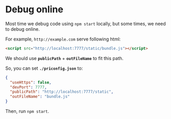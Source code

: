 # Debug online

Most time we debug code using `npm start` locally, but some times, we need to debug online.

For example, `http://example.com` serve following html:

```html
<script src="http://localhost:7777/static/bundle.js"></script>
```

We should use **`publicPath`** + **`outFileName`** to fit this path.

So, you can set **`./priconfig.json`** to:

```json
{
  "useHttps": false,
  "devPort": 7777,
  "publicPath": "http://localhost:7777/static",
  "outFileName": "bundle.js"
}
```

Then, run `npm start`.
